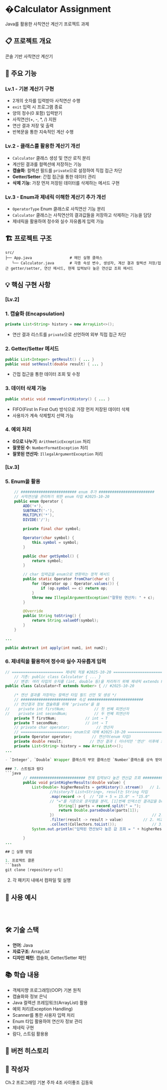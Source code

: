 # �Calculator Assignment

Java를 활용한 사칙연산 계산기 프로젝트 과제

## 📋 프로젝트 개요

콘솔 기반 사칙연산 계산기

## 🎯 주요 기능

### Lv.1 - 기본 계산기 구현
- 2개의 숫자를 입력받아 사칙연산 수행
- `exit` 입력 시 프로그램 종료
- 양의 정수(0 포함) 입력받기
- 사칙연산(+, -, *, /) 지원
- 연산 결과 저장 및 출력
- 반복문을 통한 지속적인 계산 수행

### Lv.2 - 클래스를 활용한 계산기 개선
- `Calculator` 클래스 생성 및 연산 로직 분리
- 계산된 결과를 컬렉션에 저장하는 기능
- **캡슐화**: 컬렉션 필드를 `private`으로 설정하여 직접 접근 차단
- **Getter/Setter**: 간접 접근을 통한 데이터 관리
- **삭제 기능**: 가장 먼저 저장된 데이터를 삭제하는 메서드 구현

### Lv.3 - Enum과 제네릭 이해한 계산기 추가 개선
- `OperatorType` Enum 클래스로 사칙연산 기능 분리
- `Calculator` 클래스는 사칙연산의 결과값들을 저장하고 삭제하는 기능을 담당
- 제네릭을 활용하여 정수와 실수 자유롭게 입력 가능


## 🏗️ 프로젝트 구조

```
src/
├── App.java                 # 메인 실행 클래스
   └── Calculator.java       # 각종 속성 변수, 생성자, 계산 결과 컬렉션 저장/접근 getter/setter, 연산 메서드, 현재 입력보다 높은 연산값 조회 메서드
```

## 💡 핵심 구현 사항

### [Lv.2] 
### 1. 캡슐화 (Encapsulation) 
```java
private List<String> history = new ArrayList<>();
```
- 연산 결과 리스트를 `private`으로 선언하여 외부 직접 접근 차단

### 2. Getter/Setter 메서드
```java
public List<Integer> getResult() { ... }
public void setResult(double result) { ... }
```
- 간접 접근을 통한 데이터 조회 및 수정

### 3. 데이터 삭제 기능
```java
public static void removeFirstHistory() { ... }
```
- FIFO(First In First Out) 방식으로 가장 먼저 저장된 데이터 삭제
- 사용자가 계속 삭제할지 선택 가능

### 4. 예외 처리
- **0으로 나누기**: `ArithmeticException` 처리
- **잘못된 수**: `NumberFormatException` 처리
- **잘못된 연산자**: `IllegalArgumentException` 처리

### [Lv.3]
### 5. Enum을 활용
```java
    // ######################### enum 추가 #########################
    // 사칙연산을 관리하기 위한 enum 타입 #2025-10-20
    public enum Operator {
        ADD('+'),
        SUBTRACT('-'),
        MULTIPLY('*'),
        DIVIDE('/');

        private final char symbol;

        Operator(char symbol) {
            this.symbol = symbol;
        }

        public char getSymbol() {
            return symbol;
        }

        // char 입력값을 enum으로 변환하는 정적 메서드
        public static Operator fromChar(char c) {
            for (Operator op : Operator.values()) {
                if (op.symbol == c) return op;
            }
            throw new IllegalArgumentException("잘못된 연산자: " + c);
        }

        @Override
        public String toString() {
            return String.valueOf(symbol);
        }
    }

...

public abstract int apply(int num1, int num2);
```


### 6. 제네릭을 활용하여 정수와 실수 자유롭게 입력
```java
// ======================= 제네릭 적용 #2025-10-20 =======================
    // 기존: public class Calculator { ... }
    // 변경: 여러 타입의 숫자를 (int, double 등)을 처리하기 위해 제네릭 extends Number 추가
public class Calculator<T extends Number> { // #2025-10-20

    /* 연산 결과를 저장하는 컬렉션 타입 필드 선언 및 생성 */
    // ######################### 속성 #########################
    // 연산결과 정보 캡슐화를 위해 'private'을 씀
//    private int firstNum;             // 첫 번째 피연산자
//    private int secondNum;            // 두 번째 피연산자
    private T firstNum;             // int → T
    private T secondNum;            // int → T
    // private char operator;            // 연산자
    // ======================= enum으로 대체 #2025-10-20 =======================
    private Operator operator;         // 연산자(enum 타입)
    private double result;            // 연산 결과 ( 이녀석만 '연산' 이후에 도출됨 )
    private List<String> history = new ArrayList<>();
...

- `Integer`, `Double` Wrapper 클래스의 부모 클래스인 `Number`클래스를 상속 받아 제네릭`<T>` 구현

### 7. 스트림과 람다
```java
        // ######################### 현재 입력보다 높은 연산값 조회 #########################
        public void printHigherResults(double value) {
            List<Double> higherResults = getHistory().stream()   // 1. 데이터 흐름 준비
                    //history가 List<String>, result는 String 타입
                    .map(record -> {  // "10 + 5 = 15.0" → "15.0"
                    // "="를 기준으로 문자열을 분리, [1]번째 인덱스인 결과값을 Double로 반환
                        String[] parts = record.split(" = ");
                        return Double.parseDouble(parts[1]);
                    })                                            // 2. 타입 변환
                    .filter(result -> result > value)         // 2. 비교 연산
                    .collect(Collectors.toList());                // 3. 최종 연산 (수집)
            System.out.println("입력된 연산보다 높은 값 조회 = " + higherResults);

        }
...

## 🚀 실행 방법

1. 프로젝트 클론
```bash
git clone [repository-url]
```

2. 각 패키지 내에서 컴파일 및 실행

## 📝 사용 예시

```



```

## 🛠️ 기술 스택

- **언어**: Java
- **자료구조**: ArrayList
- **디자인 패턴**: 캡슐화, Getter/Setter 패턴

## 📚 학습 내용

- 객체지향 프로그래밍(OOP) 기본 원칙
- 캡슐화와 정보 은닉
- Java 컬렉션 프레임워크(ArrayList) 활용
- 예외 처리(Exception Handling)
- Scanner를 통한 사용자 입력 처리
- Enum 타입 활용하여 연산자 정보 관리
- 제네릭 구현
- 람다, 스트림 활용용

## 🔄 버전 히스토리



## 👤 작성자

Ch.2 프로그래밍 기본 주차 4조 사이좋조 김동욱
